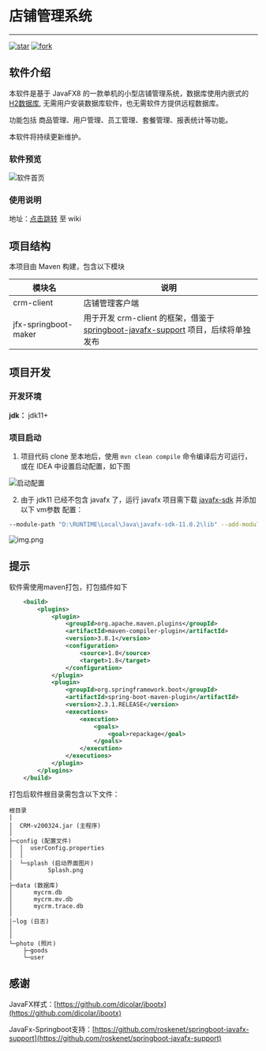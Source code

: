 
# 店铺管理系统

---

[![star](https://gitee.com/nonoas/CRM-v200213/badge/star.svg?theme=dark)](https://gitee.com/nonoas/CRM-v200213/stargazers)
[![fork](https://gitee.com/nonoas/CRM-v200213/badge/fork.svg?theme=dark)](https://gitee.com/nonoas/CRM-v200213/members)

## 软件介绍

本软件是基于 JavaFX8 的一款单机的小型店铺管理系统，数据库使用内嵌式的 [H2数据库](https://baike.baidu.com/item/H2%E6%95%B0%E6%8D%AE%E5%BA%93/23316077?fr=aladdin),
无需用户安装数据库软件，也无需软件方提供远程数据库。

功能包括 商品管理、用户管理、员工管理、套餐管理、报表统计等功能。

本软件将持续更新维护。

### 软件预览

![软件首页](https://img-blog.csdnimg.cn/20210610175826650.png?x-oss-process=image/watermark,type_ZmFuZ3poZW5naGVpdGk,shadow_10,text_aHR0cHM6Ly9ibG9nLmNzZG4ubmV0L3dlaXhpbl80NDE1NTExNQ==,size_16,color_FFFFFF,t_70)

### 使用说明

地址：[点击跳转](https://gitee.com/nonoas/CRM-v200213/wikis/pages?sort_id=4913468&doc_id=932745) 至 wiki

## 项目结构

本项目由 Maven 构建，包含以下模块

|模块名|说明|
|---|---|
|crm-client|店铺管理客户端|
|jfx-springboot-maker|用于开发 crm-client 的框架，借鉴于 [springboot-javafx-support](https://github.com/roskenet/springboot-javafx-support) 项目，后续将单独发布|

## 项目开发

### 开发环境

**jdk：** jdk11+

###  项目启动

1. 项目代码 clone 至本地后，使用 `mvn clean compile` 命令编译后方可运行，或在 IDEA 中设置启动配置，如下图

![启动配置](https://gitee.com/nonoas/picture-bed/raw/master/crm-client/run_config.png)

2. 由于 jdk11 已经不包含 javafx 了，运行 javafx 项目需下载 [javafx-sdk](https://gluonhq.com/products/javafx/) 并添加以下 vm参数 配置：

```bash
--module-path "D:\RUNTIME\Local\Java\javafx-sdk-11.0.2\lib" --add-modules javafx.controls,javafx.fxml
```

![img.png](https://gitee.com/nonoas/picture-bed/raw/master/crm-client/vm-config.png)

## 提示

软件需使用maven打包，打包插件如下

```xml
    <build>
        <plugins>
            <plugin>
                <groupId>org.apache.maven.plugins</groupId>
                <artifactId>maven-compiler-plugin</artifactId>
                <version>3.8.1</version>
                <configuration>
                    <source>1.8</source>
                    <target>1.8</target>
                </configuration>
            </plugin>
            <plugin>
                <groupId>org.springframework.boot</groupId>
                <artifactId>spring-boot-maven-plugin</artifactId>
                <version>2.3.1.RELEASE</version>
                <executions>
                    <execution>
                        <goals>
                            <goal>repackage</goal>
                        </goals>
                    </execution>
                </executions>
            </plugin>
        </plugins>
    </build>

```
打包后软件根目录需包含以下文件：
```
根目录
|
│  CRM-v200324.jar (主程序)
│  
├─config (配置文件)
│  │  userConfig.properties
│  │  
│  └─splash (启动界面图片)
│          Splash.png
│          
├─data (数据库)
│      mycrm.db
│      mycrm.mv.db
│      mycrm.trace.db
│
│─log (日志)
│
│      
└─photo (照片)
    ├─goods
    └─user
```

## 感谢

JavaFX样式：[https://github.com/dicolar/jbootx](https://github.com/dicolar/jbootx)

JavaFx-Springboot支持：[https://github.com/roskenet/springboot-javafx-support](https://github.com/roskenet/springboot-javafx-support)